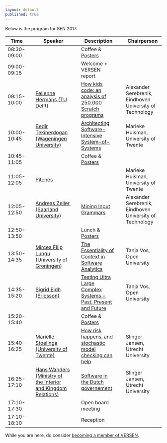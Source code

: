 ```yaml
---
layout: default
published: true
---
```


Below is the program for SEN 2017:

| Time | | Speaker | | Description | | Chairperson |
|----- |-| ------  |-| ----------- |-| ----------- |
| 08:30-09:00 | | | | Coffee & [Posters](./posters) | | |
| 09:00-09:15 | | | | Welcome + VERSEN report | | |
| 09:15-10:00 | | [Felienne Hermans (TU Delft)](./hermans) | | [How kids code: an analysis of 250.000 Scratch programs](./hermans) | | Alexander Serebrenik, Eindhoven University of Technology |
| 10:00-10:45 | | [Bedir Tekinerdogan (Wageningen University)](./tekinerdogan) | | [Architecting Software-Intensive System-of-Systems](./tekinerdogan) | |  Marieke Huisman, University of Twente |
| 10:45-11:05 | | | | Coffee & [Posters](./posters) | | |
| 11:05-12:05 | | [Pitches](./pitches) | | |  | Marieke Huisman, University of Twente |
| 12:05-12:50 | | [Andreas Zeller (Saarland University)](./zeller) | | [Mining Input Grammars](./zeller) | | Alexander Serebrenik, Eindhoven University of Technology |
| 12:50-13:50 | | | | Lunch & [Posters](./posters) | | |
| 13:50-14:35 | | [Mircea Filip Lungu (University of Groningen)](./lungu) | | [The Essentiality of Context in Software Analytics](./lungu) | | Tanja Vos, Open University |
| 14:35-15:20 | | [Sigrid Eldh (Ericsson)](./eldh) | | [Testing Ultra Large Complex Systems - Past, Present and Future](./eldh) | | Tanja Vos, Open University |
| 15:20-15:40 | | | | Coffee & [Posters](./posters) | | |
| 15:40-16:25 | | [Mariëlle Stoelinga (University of Twente)](./stoelinga)	| | [How risk happens, and stochastic model checking can help](./stoelinga) | | Slinger Jansen, Utrecht University |
| 16:25-17:10 | | [Hans Wanders (Ministry of the Interior and Kingdom Relations)](./wanders)	| | [Software in the Dutch governement](./wanders) | | Slinger Jansen, Utrecht University |
| 17:10-17:30 | | |	| Open board meeting | | |
| 17:10-18:10 | | |	| Reception | | |   




While you are here, do consider [becoming a member of VERSEN](http://www.versen.nl/register).
